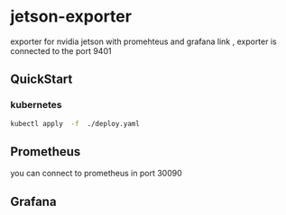 # jetson-exporter

 exporter for nvidia jetson with promehteus and grafana link , exporter is connected to the port 9401
 
## QuickStart
### kubernetes

```bash
kubectl apply  -f  ./deploy.yaml
```

## Prometheus

you can connect to prometheus in port 30090

## Grafana

